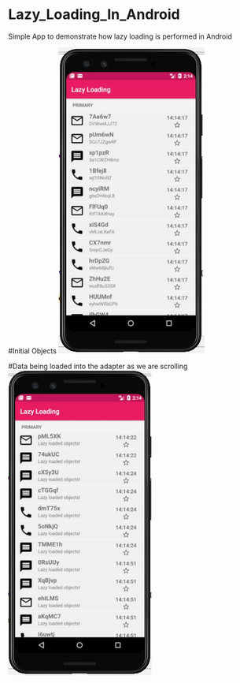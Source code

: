 # Lazy_Loading_In_Android
Simple App to demonstrate how lazy loading is performed in Android

#Initial Objects
<img src="./images/screen1.jpg" alt="Screen1 of the application">

#Data being loaded into the adapter as we are scrolling
<img src="./images/screen2.jpg" alt="Screen1 of the application">